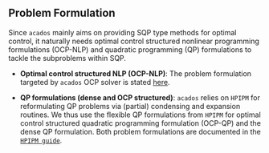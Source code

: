 ## Problem Formulation

Since `acados` mainly aims on providing SQP type methods for optimal control, it naturally needs optimal control structured nonlinear programming formulations (OCP-NLP) and quadratic programming (QP) formulations to tackle the subproblems within SQP.

- __Optimal control structured NLP (OCP-NLP)__: The problem formulation targeted by `acados` OCP solver is stated [here](https://github.com/acados/acados/blob/master/docs/problem_formulation/problem_formulation_ocp_mex.pdf).

- __QP formulations (dense and OCP structured)__: `acados` relies on `HPIPM` for reformulating QP problems via (partial) condensing and expansion routines.
We thus use the flexible QP formulations from `HPIPM` for optimal control structured quadratic programming formulation (OCP-QP) and the dense QP formulation.
Both problem formulations are documented in the [`HPIPM guide`](https://github.com/giaf/hpipm/blob/master/doc/guide.pdf).

<!-- TODO: AcadosSim?! -->